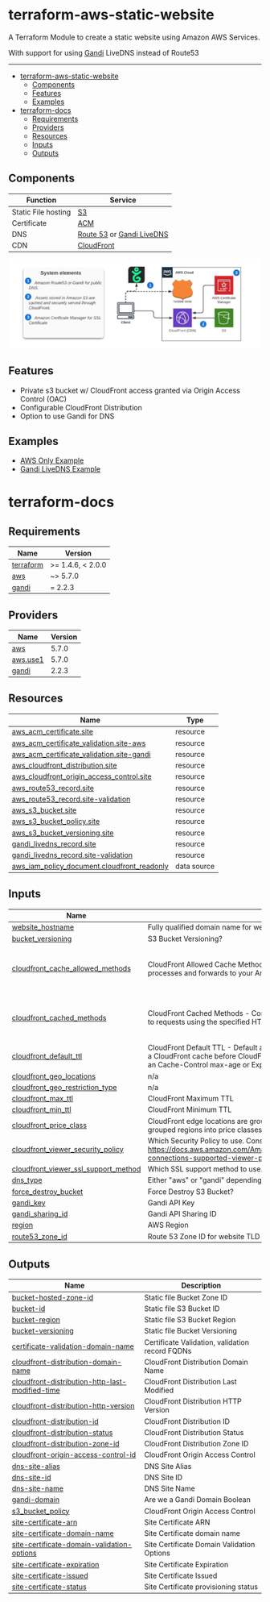 # terraform-aws-static-website
A Terraform Module to create a static website using Amazon AWS Services.

With support for using [Gandi](https://www.gandi.net) LiveDNS instead of Route53
<hr>

<!-- TOC -->
* [terraform-aws-static-website](#terraform-aws-static-website)
  * [Components](#components)
  * [Features](#features)
  * [Examples](#examples)
* [terraform-docs](#terraform-docs)
  * [Requirements](#requirements)
  * [Providers](#providers)
  * [Resources](#resources)
  * [Inputs](#inputs)
  * [Outputs](#outputs)
<!-- TOC -->

## Components
| Function            | Service                                                                                                |
|---------------------|--------------------------------------------------------------------------------------------------------|
| Static File hosting | [S3](https://aws.amazon.com/s3/)                                                                       |
| Certificate         | [ACM](https://aws.amazon.com/certificate-manager/)                                                     |
| DNS                 | [Route 53](https://aws.amazon.com/route53/) or [Gandi LiveDNS](https://www.gandi.net/en-US/domain/dns) |
| CDN                 | [CloudFront](https://aws.amazon.com/cloudfront/)                                                                                         |

![terraform-aws-static-website](./img/dia.jpeg)

## Features
* Private s3 bucket w/ CloudFront access granted via Origin Access Control (OAC)
* Configurable CloudFront Distribution
* Option to use Gandi for DNS

## Examples
* [AWS Only Example](./examples/aws-only)
* [Gandi LiveDNS Example](./examples/gandi-livedns)

<!-- BEGIN_TF_DOCS -->
# terraform-docs
## Requirements

| Name | Version |
|------|---------|
| <a name="requirement_terraform"></a> [terraform](#requirement\_terraform) | >= 1.4.6, < 2.0.0 |
| <a name="requirement_aws"></a> [aws](#requirement\_aws) | ~> 5.7.0 |
| <a name="requirement_gandi"></a> [gandi](#requirement\_gandi) | = 2.2.3 |

## Providers

| Name | Version |
|------|---------|
| <a name="provider_aws"></a> [aws](#provider\_aws) | 5.7.0 |
| <a name="provider_aws.use1"></a> [aws.use1](#provider\_aws.use1) | 5.7.0 |
| <a name="provider_gandi"></a> [gandi](#provider\_gandi) | 2.2.3 |

## Resources

| Name | Type |
|------|------|
| [aws_acm_certificate.site](https://registry.terraform.io/providers/hashicorp/aws/latest/docs/resources/acm_certificate) | resource |
| [aws_acm_certificate_validation.site-aws](https://registry.terraform.io/providers/hashicorp/aws/latest/docs/resources/acm_certificate_validation) | resource |
| [aws_acm_certificate_validation.site-gandi](https://registry.terraform.io/providers/hashicorp/aws/latest/docs/resources/acm_certificate_validation) | resource |
| [aws_cloudfront_distribution.site](https://registry.terraform.io/providers/hashicorp/aws/latest/docs/resources/cloudfront_distribution) | resource |
| [aws_cloudfront_origin_access_control.site](https://registry.terraform.io/providers/hashicorp/aws/latest/docs/resources/cloudfront_origin_access_control) | resource |
| [aws_route53_record.site](https://registry.terraform.io/providers/hashicorp/aws/latest/docs/resources/route53_record) | resource |
| [aws_route53_record.site-validation](https://registry.terraform.io/providers/hashicorp/aws/latest/docs/resources/route53_record) | resource |
| [aws_s3_bucket.site](https://registry.terraform.io/providers/hashicorp/aws/latest/docs/resources/s3_bucket) | resource |
| [aws_s3_bucket_policy.site](https://registry.terraform.io/providers/hashicorp/aws/latest/docs/resources/s3_bucket_policy) | resource |
| [aws_s3_bucket_versioning.site](https://registry.terraform.io/providers/hashicorp/aws/latest/docs/resources/s3_bucket_versioning) | resource |
| [gandi_livedns_record.site](https://registry.terraform.io/providers/go-gandi/gandi/2.2.3/docs/resources/livedns_record) | resource |
| [gandi_livedns_record.site-validation](https://registry.terraform.io/providers/go-gandi/gandi/2.2.3/docs/resources/livedns_record) | resource |
| [aws_iam_policy_document.cloudfront_readonly](https://registry.terraform.io/providers/hashicorp/aws/latest/docs/data-sources/iam_policy_document) | data source |

## Inputs

| Name | Description | Type | Default | Required |
|------|-------------|------|---------|:--------:|
| <a name="input_website_hostname"></a> [website\_hostname](#input\_website\_hostname) | Fully qualified domain name for website - www.yourdomain.com | `string` | n/a | yes |
| <a name="input_bucket_versioning"></a> [bucket\_versioning](#input\_bucket\_versioning) | S3 Bucket Versioning? | `bool` | `false` | no |
| <a name="input_cloudfront_cache_allowed_methods"></a> [cloudfront\_cache\_allowed\_methods](#input\_cloudfront\_cache\_allowed\_methods) | CloudFront Allowed Cache Methods - Controls which HTTP methods CloudFront processes and forwards to your Amazon S3 bucket or your custom origin. | `list(string)` | <pre>[<br>  "GET",<br>  "HEAD"<br>]</pre> | no |
| <a name="input_cloudfront_cached_methods"></a> [cloudfront\_cached\_methods](#input\_cloudfront\_cached\_methods) | CloudFront Cached Methods - Controls whether CloudFront caches the response to requests using the specified HTTP methods. | `list(string)` | <pre>[<br>  "GET",<br>  "HEAD"<br>]</pre> | no |
| <a name="input_cloudfront_default_ttl"></a> [cloudfront\_default\_ttl](#input\_cloudfront\_default\_ttl) | CloudFront Default TTL -  Default amount of time (in seconds) that an object is in a CloudFront cache before CloudFront forwards another request in the absence of an Cache-Control max-age or Expires header. | `number` | `3600` | no |
| <a name="input_cloudfront_geo_locations"></a> [cloudfront\_geo\_locations](#input\_cloudfront\_geo\_locations) | n/a | `list(string)` | `[]` | no |
| <a name="input_cloudfront_geo_restriction_type"></a> [cloudfront\_geo\_restriction\_type](#input\_cloudfront\_geo\_restriction\_type) | n/a | `string` | `"none"` | no |
| <a name="input_cloudfront_max_ttl"></a> [cloudfront\_max\_ttl](#input\_cloudfront\_max\_ttl) | CloudFront Maximum TTL | `number` | `86400` | no |
| <a name="input_cloudfront_min_ttl"></a> [cloudfront\_min\_ttl](#input\_cloudfront\_min\_ttl) | CloudFront Minimum TTL | `number` | `0` | no |
| <a name="input_cloudfront_price_class"></a> [cloudfront\_price\_class](#input\_cloudfront\_price\_class) | CloudFront edge locations are grouped into geographic regions, and we’ve grouped regions into price classes | `string` | `"PriceClass_100"` | no |
| <a name="input_cloudfront_viewer_security_policy"></a> [cloudfront\_viewer\_security\_policy](#input\_cloudfront\_viewer\_security\_policy) | Which Security Policy to use. Consult this table: https://docs.aws.amazon.com/AmazonCloudFront/latest/DeveloperGuide/secure-connections-supported-viewer-protocols-ciphers.html | `string` | `"TLSv1.2_2021"` | no |
| <a name="input_cloudfront_viewer_ssl_support_method"></a> [cloudfront\_viewer\_ssl\_support\_method](#input\_cloudfront\_viewer\_ssl\_support\_method) | Which SSL support method to use. "sni-only" or "vip" supported | `string` | `"sni-only"` | no |
| <a name="input_dns_type"></a> [dns\_type](#input\_dns\_type) | Either "aws" or "gandi" depending on your DNS set up | `string` | `"aws"` | no |
| <a name="input_force_destroy_bucket"></a> [force\_destroy\_bucket](#input\_force\_destroy\_bucket) | Force Destroy S3 Bucket? | `bool` | `false` | no |
| <a name="input_gandi_key"></a> [gandi\_key](#input\_gandi\_key) | Gandi API Key | `string` | `""` | no |
| <a name="input_gandi_sharing_id"></a> [gandi\_sharing\_id](#input\_gandi\_sharing\_id) | Gandi API Sharing ID | `string` | `""` | no |
| <a name="input_region"></a> [region](#input\_region) | AWS Region | `string` | `"us-west-2"` | no |
| <a name="input_route53_zone_id"></a> [route53\_zone\_id](#input\_route53\_zone\_id) | Route 53 Zone ID for website TLD | `string` | `""` | no |

## Outputs

| Name | Description |
|------|-------------|
| <a name="output_bucket-hosted-zone-id"></a> [bucket-hosted-zone-id](#output\_bucket-hosted-zone-id) | Static file Bucket Zone ID |
| <a name="output_bucket-id"></a> [bucket-id](#output\_bucket-id) | Static file S3 Bucket ID |
| <a name="output_bucket-region"></a> [bucket-region](#output\_bucket-region) | Static file S3 Bucket Region |
| <a name="output_bucket-versioning"></a> [bucket-versioning](#output\_bucket-versioning) | Static file Bucket Versioning |
| <a name="output_certificate-validation-domain-name"></a> [certificate-validation-domain-name](#output\_certificate-validation-domain-name) | Certificate Validation, validation record FQDNs |
| <a name="output_cloudfront-distribution-domain-name"></a> [cloudfront-distribution-domain-name](#output\_cloudfront-distribution-domain-name) | CloudFront Distribution Domain Name |
| <a name="output_cloudfront-distribution-http-last-modified-time"></a> [cloudfront-distribution-http-last-modified-time](#output\_cloudfront-distribution-http-last-modified-time) | CloudFront Distribution Last Modified |
| <a name="output_cloudfront-distribution-http-version"></a> [cloudfront-distribution-http-version](#output\_cloudfront-distribution-http-version) | CloudFront Distribution HTTP Version |
| <a name="output_cloudfront-distribution-id"></a> [cloudfront-distribution-id](#output\_cloudfront-distribution-id) | CloudFront Distribution ID |
| <a name="output_cloudfront-distribution-status"></a> [cloudfront-distribution-status](#output\_cloudfront-distribution-status) | CloudFront Distribution Status |
| <a name="output_cloudfront-distribution-zone-id"></a> [cloudfront-distribution-zone-id](#output\_cloudfront-distribution-zone-id) | CloudFront Distribution Zone ID |
| <a name="output_cloudfront-origin-access-control-id"></a> [cloudfront-origin-access-control-id](#output\_cloudfront-origin-access-control-id) | CloudFront Origin Access Control |
| <a name="output_dns-site-alias"></a> [dns-site-alias](#output\_dns-site-alias) | DNS Site Alias |
| <a name="output_dns-site-id"></a> [dns-site-id](#output\_dns-site-id) | DNS Site ID |
| <a name="output_dns-site-name"></a> [dns-site-name](#output\_dns-site-name) | DNS Site Name |
| <a name="output_gandi-domain"></a> [gandi-domain](#output\_gandi-domain) | Are we a Gandi Domain Boolean |
| <a name="output_s3_bucket_policy"></a> [s3\_bucket\_policy](#output\_s3\_bucket\_policy) | CloudFront Origin Access Control |
| <a name="output_site-certificate-arn"></a> [site-certificate-arn](#output\_site-certificate-arn) | Site Certificate ARN |
| <a name="output_site-certificate-domain-name"></a> [site-certificate-domain-name](#output\_site-certificate-domain-name) | Site Certificate domain name |
| <a name="output_site-certificate-domain-validation-options"></a> [site-certificate-domain-validation-options](#output\_site-certificate-domain-validation-options) | Site Certificate Domain Validation Options |
| <a name="output_site-certificate-expiration"></a> [site-certificate-expiration](#output\_site-certificate-expiration) | Site Certificate Expiration |
| <a name="output_site-certificate-issued"></a> [site-certificate-issued](#output\_site-certificate-issued) | Site Certificate Issued |
| <a name="output_site-certificate-status"></a> [site-certificate-status](#output\_site-certificate-status) | Site Certificate provisioning status |
<!-- END_TF_DOCS -->
